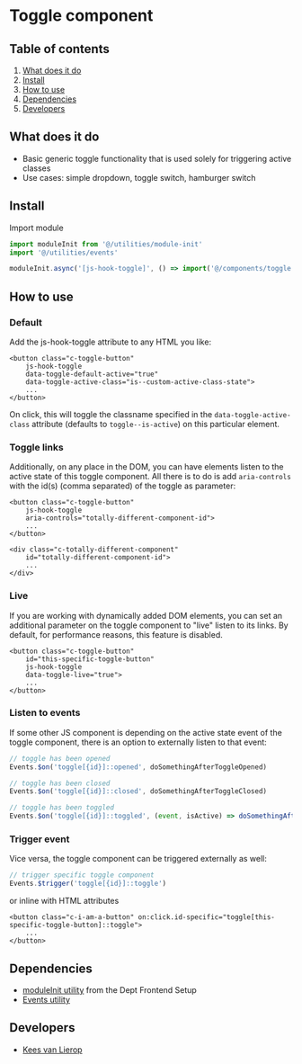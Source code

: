 # Toggle component

## Table of contents

1. [What does it do](#markdown-header-what-does-it-do)
2. [Install](#markdown-header-install)
3. [How to use](#markdown-header-how-to-use)
4. [Dependencies](#markdown-header-dependencies)
5. [Developers](#markdown-header-developers)

## What does it do

- Basic generic toggle functionality that is used solely for triggering active classes
- Use cases: simple dropdown, toggle switch, hamburger switch

## Install

Import module

```javascript
import moduleInit from '@/utilities/module-init'
import '@/utilities/events'

moduleInit.async('[js-hook-toggle]', () => import('@/components/toggle'))
```

## How to use

### Default

Add the js-hook-toggle attribute to any HTML you like:

```htmlmixed
<button class="c-toggle-button"
    js-hook-toggle
    data-toggle-default-active="true"
    data-toggle-active-class="is--custom-active-class-state">
    ...
</button>
```

On click, this will toggle the classname specified in the `data-toggle-active-class` attribute (defaults to `toggle--is-active`)
on this particular element.

### Toggle links

Additionally, on any place in the DOM, you can have elements listen to the active state of this toggle component.
All there is to do is add `aria-controls` with the id(s) (comma separated) of the toggle as parameter:

```htmlmixed
<button class="c-toggle-button"
    js-hook-toggle
    aria-controls="totally-different-component-id">
    ...
</button>

<div class="c-totally-different-component"
    id="totally-different-component-id">
    ...
</div>
```

### Live

If you are working with dynamically added DOM elements, you can set an additional parameter on the toggle component
to "live" listen to its links. By default, for performance reasons, this feature is disabled.

```htmlmixed
<button class="c-toggle-button"
    id="this-specific-toggle-button"
    js-hook-toggle
    data-toggle-live="true">
    ...
</button>
```

### Listen to events

If some other JS component is depending on the active state event of the toggle component, there is an option
to externally listen to that event:

```javascript
// toggle has been opened
Events.$on('toggle[{id}]::opened', doSomethingAfterToggleOpened)

// toggle has been closed
Events.$on('toggle[{id}]::closed', doSomethingAfterToggleClosed)

// toggle has been toggled
Events.$on('toggle[{id}]::toggled', (event, isActive) => doSomethingAfterToggleToggled(isActive))
```

### Trigger event

Vice versa, the toggle component can be triggered externally as well:

```javascript
// trigger specific toggle component
Events.$trigger('toggle[{id}]::toggle')
```

or inline with HTML attributes

```htmlmixed
<button class="c-i-am-a-button" on:click.id-specific="toggle[this-specific-toggle-button]::toggle">
    ...
</button>
```

## Dependencies

- [moduleInit utility](https://bitbucket.org/tamtam-nl/tamtam-frontend-setup/src/source/javascript/src/modules/util/module-init.js) from the Dept Frontend Setup
- [Events utility](/utilities/events/)

## Developers

- [Kees van Lierop](mailto:kees.vanlierop@deptagency.com)
